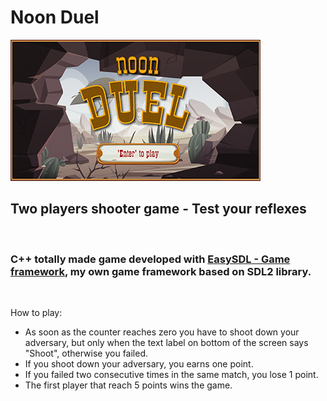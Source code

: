# Noon Duel

![This is an image](assets/screen_02.png)

## Two players shooter game - Test your reflexes
</br>

### C++ totally made game developed with [EasySDL - Game framework](https://github.com/Luca71/EasySDL), my own game framework based on SDL2 library.
<br>

How to play:
- As soon as the counter reaches zero you have to shoot down your adversary, but only when the text label on bottom of the screen says "Shoot", otherwise you failed.
- If you shoot down your adversary, you earns one point.
- If you failed two consecutive times in the same match, you lose 1 point.
- The first player that reach 5 points wins the game.
